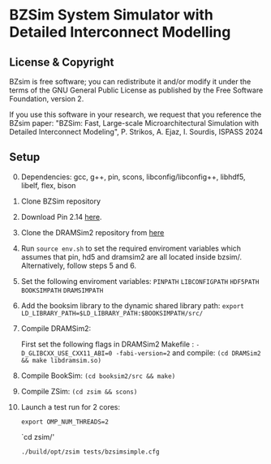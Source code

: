 BZSim System Simulator with Detailed Interconnect Modelling
====


License & Copyright
-------------------

BZsim is free software; you can redistribute it and/or modify it under the terms of the GNU General Public License as published by the Free Software Foundation, version 2.

If you use this software in your research, we request that you reference the BZsim paper: "BZSim: Fast, Large-scale Microarchitectural Simulation with Detailed Interconnect Modeling", P. Strikos, A. Ejaz, I. Sourdis, ISPASS 2024

Setup
-----


0. Dependencies: gcc, g++, pin, scons, libconfig/libconfig++, libhdf5, libelf, flex, bison

1. Clone BZSim repository

2. Download Pin 2.14 [here](https://software.intel.com/sites/landingpage/pintool/downloads/pin-2.14-71313-gcc.4.4.7-linux.tar.gz).

3. Clone the DRAMSim2 repository from [here](https://github.com/umd-memsys/DRAMSim2)

4. Run `source env.sh` to set the required enviroment variables which assumes that pin, hd5 and dramsim2 are all located inside bzsim/. Alternatively, follow steps 5 and 6.

5. Set the following enviroment variables:
    `PINPATH`
    `LIBCONFIGPATH`
    `HDF5PATH`
    `BOOKSIMPATH`
    `DRAMSIMPATH`

6. Add the booksim library to the dynamic shared library path:
    `export LD_LIBRARY_PATH=$LD_LIBRARY_PATH:$BOOKSIMPATH/src/`

7. Compile DRAMSim2: 

    First set the following flags in DRAMSim2 Makefile : `-D_GLIBCXX_USE_CXX11_ABI=0 -fabi-version=2`
    and compile: `(cd DRAMSim2 && make libdramsim.so)`

8. Compile BookSim: `(cd booksim2/src && make)`

9.  Compile ZSim: `(cd zsim && scons)`

10. Launch a test run for 2 cores: 

    `export OMP_NUM_THREADS=2` 
    
    `cd zsim/' 
     
    `./build/opt/zsim tests/bzsimsimple.cfg`

